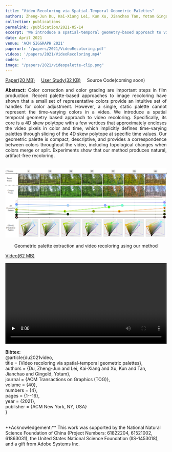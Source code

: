```yaml
---
title: "Video Recoloring via Spatial-Temporal Geometric Palettes"
authors: Zheng-Jun Du, Kai-Xiang Lei, Kun Xu, Jianchao Tan, Yotam Gingold
collection: publications
permalink: /publication/2021-05-14
excerpt: 'We introduce a spatial-temporal geometry-based approach to video recoloring. Specifically, its core is a 4D skew polytope with a few vertices that approximately encloses the video pixels in color and time, which implicitly defines time-varying palettes through slicing of the 4D skew polytope at specific time values.'
date: April 2021
venue: 'ACM SIGGRAPH 2021'
paperurl: '/papers/2021/VideoRecoloring.pdf'
videos: '/papers/2021/VideoRecoloring.mp4'
codes: ''
image: "/papers/2021/videopalette-clip.png"
---
```


[Paper(20 MB)](/papers/2021/VideoRecoloring.pdf) &nbsp;&nbsp;&nbsp;
[User Study(32 KB)](/papers/2021/VideoRecoloring-userstudy.pdf)  &nbsp;&nbsp;&nbsp;
Source Code(coming soon)

<div style="text-align: justify">
<b>Abstract:</b> Color correction and color grading are important steps in film production. Recent palette-based approaches to image recoloring have shown that a small set of representative colors provide an intuitive set of handles for color adjustment. However, a single, static palette cannot represent the time-varying colors in a video. We introduce a spatial temporal geometry based approach to video recoloring. Specifically, its core is a 4D skew polytope with a few vertices that approximately encloses the video pixels in color and time, which implicitly defines time-varying palettes through slicing of the 4D skew polytope at specific time values. Our geometric palette is compact, descriptive, and provides a correspondence between colors throughout the video, including topological changes when colors merge or split. Experiments show that our method produces natural, artifact-free recoloring.
</div><br>

![tesear](/papers/2021/videopalette.png)
<center>Geometric palette extraction and video recoloring using our method</center>

<!--
**Cite:** Zhang, Z.C. (2018) Design and  Optimization  of  Comb  Drive  Accelerator for High Frequency Oscillation. Modern Mechanical Engineering, 8, 1-10. https://doi.org/10.4236/mme.2018.81001  
-->

[Video(62 MB)](/papers/2021/VideoRecoloring.mp4)

<video id="video" controls="" preload="none" width="100%">
    <source id="mp4" src="/papers/2021/VideoRecoloring.mp4" type="video/mp4">
</video>

<br>

**Bibtex:**  
@article{du2021video,   
  title 	=	{Video recoloring via spatial-temporal geometric palettes},  
  authors	=	{Du, Zheng-Jun and Lei, Kai-Xiang and Xu, Kun and Tan, Jianchao and Gingold, Yotam},  
  journal	=	{ACM Transactions on Graphics (TOG)},  
  volume	=	{40},  
  numbers	=	{4},  
  pages		=	{1--16},  
  year		=	{2021},  
  publisher	=	{ACM New York, NY, USA}   
}

<br>
**Acknowledgement:** This work was supported by the National Natural Science Foundation of China (Project Numbers: 61822204, 61521002, 61863031), the United States National Science Foundation (IIS-1453018), and a gift from Adobe Systems Inc.

<!--
<embed src="/papers/2021/VideoRecoloring.mp4" autostart=false width="100%">
-->

<br><br><br><br><br>

<script src="https://utteranc.es/client.js"
        repo="zcczhang/zcczhang.github.io"
        issue-term="pathname"
        theme="github-light"
        crossorigin="anonymous"
        async>
</script>